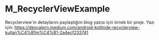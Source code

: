 # M_RecyclerViewExample

Recyclerview'ın detaylarını paylaştığım blog yazısı için örnek bir proje.
Yazı için:
https://devcalprn.medium.com/android-kotlinde-recyclerview-kullan%C4%B1m%C4%B1-2a4ecf233741
